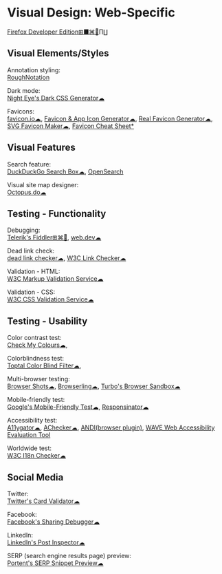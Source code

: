 # Visual Design: Web-Specific

[Firefox Developer Edition⊞■⌘🐧∏∐](https://www.mozilla.org/en-US/firefox/developer/)

## Visual Elements/Styles

Annotation styling:  
[RoughNotation](https://roughnotation.com/)

Dark mode:  
[Night Eye's Dark CSS Generator☁](https://nighteye.app/dark-css-generator/)

Favicons:  
[favicon.io☁](https://favicon.io/), [Favicon & App Icon Generator☁](https://www.favicon-generator.org/),
[Real Favicon Generator☁](https://realfavicongenerator.net/),
[SVG Favicon Maker☁](https://formito.com/tools/favicon),
[Favicon Cheat Sheet*](http://github.com/audreyr/favicon-cheat-sheet)

## Visual Features

Search feature:  
[DuckDuckGo Search Box☁](https://duckduckgo.com/search_box),
[OpenSearch](http://www.opensearch.org/Home)

Visual site map designer:  
[Octopus.do☁](https://octopus.do/)

## Testing - Functionality

Debugging:  
[Telerik's Fiddler⊞⌘🐧](https://www.telerik.com/fiddler),
[web.dev☁](https://web.dev/)

Dead link check:  
[dead link checker☁](https://www.deadlinkchecker.com/),
[W3C Link Checker☁](https://validator.w3.org/checklink)

Validation - HTML:  
[W3C Markup Validation Service☁](https://validator.w3.org/)

Validation - CSS:  
[W3C CSS Validation Service☁](http://jigsaw.w3.org/css-validator/)

## Testing - Usability

Color contrast test:  
[Check My Colours☁](http://www.checkmycolours.com/),

Colorblindness test:  
[Toptal Color Blind Filter☁](https://www.toptal.com/designers/colorfilter),

Multi-browser testing:  
[Browser Shots☁](http://browsershots.org/),
[Browserling☁](https://www.browserling.com/),
[Turbo's Browser Sandbox☁](https://turbo.net/browsers)

Mobile-friendly test:  
[Google's Mobile-Friendly Test☁](https://search.google.com/test/mobile-friendly),
[Responsinator☁](https://www.responsinator.com/)

Accessibility test:  
[A11ygator☁](https://a11ygator.chialab.io/),
[AChecker☁](https://achecker.ca/),
[ANDI(browser plugin)](https://www.ssa.gov/accessibility/andi/help/install.html),
[WAVE Web Accessibility Evaluation Tool](https://wave.webaim.org/)

Worldwide test:  
[W3C I18n Checker☁](https://validator.w3.org/i18n-checker/)

## Social Media

Twitter:  
[Twitter's Card Validator☁](https://cards-dev.twitter.com/validator)

Facebook:  
[Facebook's Sharing Debugger☁](https://developers.facebook.com/tools/debug/)

LinkedIn:  
[LinkedIn's Post Inspector☁](https://www.linkedin.com/post-inspector/)

SERP (search engine results page) preview:  
[Portent's SERP Snippet Preview☁](https://www.portent.com/serp-preview-tool/)
